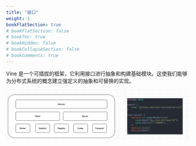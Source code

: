 ```yaml
---
title: "接口"
weight: 1
bookFlatSection: true
# bookFlatSection: false
# bookToc: true
# bookHidden: false
# bookCollapseSection: false
# bookComments: true
---
```


Vine 是一个可插拔的框架，它利用接口进行抽象和构建基础模块。这使我们能够为分布式系统的概念建立强定义的抽象和可替换的实现。

![service内部结构](2020-12-29-08-51-23.png)